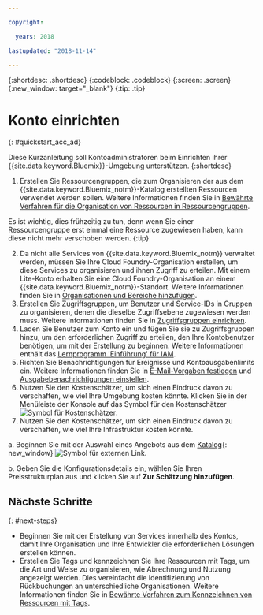 ```yaml
---

copyright:

  years: 2018

lastupdated: "2018-11-14"

---
```


{:shortdesc: .shortdesc}
{:codeblock: .codeblock}
{:screen: .screen}
{:new_window: target="_blank"}
{:tip: .tip}

# Konto einrichten
{: #quickstart_acc_ad}

Diese Kurzanleitung soll Kontoadministratoren beim Einrichten ihrer {{site.data.keyword.Bluemix}}-Umgebung unterstützen.
{:shortdesc}

1. Erstellen Sie Ressourcengruppen, die zum Organisieren der aus dem {{site.data.keyword.Bluemix_notm}}-Katalog erstellten Ressourcen verwendet werden sollen. Weitere Informationen finden Sie in [Bewährte Verfahren für die Organisation von Ressourcen in Ressourcengruppen](/docs/resources/bestpractice_rgs.html#bp_resourcegroups).

  Es ist wichtig, dies frühzeitig zu tun, denn wenn Sie einer Ressourcengruppe erst einmal eine Ressource zugewiesen haben, kann diese nicht mehr verschoben werden.
  {:tip}
  
2. Da nicht alle Services von {{site.data.keyword.Bluemix_notm}} verwaltet werden, müssen Sie Ihre Cloud Foundry-Organisation erstellen, um diese Services zu organisieren und ihnen Zugriff zu erteilen. Mit einem Lite-Konto erhalten Sie eine Cloud Foundry-Organisation an einem {{site.data.keyword.Bluemix_notm}}-Standort. Weitere Informationen finden Sie in [Organisationen und Bereiche hinzufügen](/docs/account/orgs_spaces.html#orgsspacesusers). 
3. Erstellen Sie Zugriffsgruppen, um Benutzer und Service-IDs in Gruppen zu organisieren, denen die dieselbe Zugriffsebene zugewiesen werden muss. Weitere Informationen finden Sie in [Zugriffsgruppen einrichten](/docs/iam/groups.html#groups).
4. Laden Sie Benutzer zum Konto ein und fügen Sie sie zu Zugriffsgruppen hinzu, um den erforderlichen Zugriff zu erteilen, den Ihre Kontobenutzer benötigen, um mit der Erstellung zu beginnen. Weitere Informationen enthält das [Lernprogramm 'Einführung' für IAM](/docs/iam/quickstart.html#getstarted).
5. Richten Sie Benachrichtigungen für Ereignisse und Kontoausgabenlimits ein. Weitere Informationen finden Sie in [E-Mail-Vorgaben festlegen](/docs/account/email.html) und [Ausgabebenachrichtigungen einstellen](/docs/billing-usage/notifications.html). 
6. Nutzen Sie den Kostenschätzer, um sich einen Eindruck davon zu verschaffen, wie viel Ihre Umgebung kosten könnte. Klicken Sie in der Menüleiste der Konsole auf das Symbol für den Kostenschätzer ![Symbol für Kostenschätzer](../icons/Estimator.svg). 
7. Nutzen Sie den Kostenschätzer, um sich einen Eindruck davon zu verschaffen, wie viel Ihre Infrastruktur kosten könnte.  
  
  a. Beginnen Sie mit der Auswahl eines Angebots aus dem [Katalog](https://console.cloud.ibm.com/catalog){: new_window} ![Symbol für externen Link](../icons/launch-glyph.svg). 
  
  b. Geben Sie die Konfigurationsdetails ein, wählen Sie Ihren Preisstrukturplan aus und klicken Sie auf **Zur Schätzung hinzufügen**.

## Nächste Schritte
{: #next-steps}

* Beginnen Sie mit der Erstellung von Services innerhalb des Kontos, damit Ihre Organisation und Ihre Entwickler die erforderlichen Lösungen erstellen können.  
* Erstellen Sie Tags und kennzeichnen Sie Ihre Ressourcen mit Tags, um die Art und Weise zu organisieren, wie Abrechnung und Nutzung angezeigt werden. Dies vereinfacht die Identifizierung von Rückbuchungen an unterschiedliche Organisationen. Weitere Informationen finden Sie in [Bewährte Verfahren zum Kennzeichnen von Ressourcen mit Tags](/docs/account/bp_account.html#tags). 

